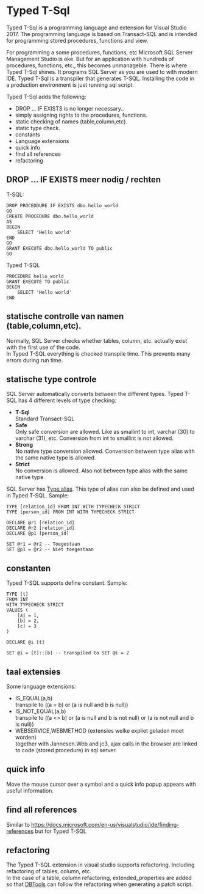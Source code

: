 # Typed T-Sql
Typed T-Sql is a programming language and extension for Visual Studio 2017.
The programming language is based on Transact-SQL and is intended for programming stored procedures, functions and view.

For programming a some procedures, functions, etc Microsoft SQL Server Management Studio is oke.
But for an application with hundreds of procedures, functions, etc., this becomes unmanageble. 
There is where Typed T-Sql shines. It programs SQL Server as you are used to with modern IDE.
Typed T-Sql is a transpiler that generates T-SQL.
Installing the code in a production environment is just running sql script.

Typed T-Sql adds the following:

* DROP ... IF EXISTS is no longer necessary..
* simply assigning rights to the procedures, functions.
* static checking of names (table,column,etc).
* static type check.
* constants
* Language extensions
* quick info
* find all references
* refactoring

## DROP ... IF EXISTS meer nodig / rechten

T-SQL:
```
DROP PROCEDDURE IF EXISTS dbo.hello_world
GO
CREATE PROCEDURE dbo.hello_world
AS
BEGIN
    SELECT 'Hello world'
END
GO
GRANT EXECUTE dbo.hello_world TO public
GO
```

Typed T-SQL
```
PROCEDURE hello_world
GRANT EXECUTE TO public
BEGIN
    SELECT 'Hello world'
END
```


## statische controlle van namen (table,column,etc).
Normally, SQL Server checks whether tables, column, etc. actually exist with the first use of the code.<br/>
In Typed T-SQL everything is checked transpile time. This prevents many errors during run time.


## statische type controle
SQL Server automatically converts between the different types.
Typed T-SQL has 4 different levels of type checking:

* **T-Sql**<br/>
  Standard Transact-SQL
* **Safe**<br/>
  Only safe conversion are allowed. Like as smallint to int, varchar (30) to varchar (31), etc. Conversion from int to smallint is not allowed.
* **Strong**<br/>
  No native type conversion allowed. Conversion between type alias with the same native type is allowed.
* **Strict**<br/>
  No conversion is allowed. Also not between type alias with the same native type.
  
SQL Server has [Type alias](https://docs.microsoft.com/en-us/sql/t-sql/statements/create-type-transact-sql).
This type of alias can also be defined and used in Typed T-SQL.
Sample:
```
TYPE [relation_id] FROM INT WITH TYPECHECK STRICT
TYPE [person_id] FROM INT WITH TYPECHECK STRICT

DECLARE @r1 [relation_id]
DECLARE @r2 [relation_id]
DECLARE @p1 [person_id]

SET @r1 = @r2 -- Toegestaan
SET @p1 = @r2 -- Niet toegestaan
```


## constanten
Typed T-SQL supports define constant. Sample:
```
TYPE [t]
FROM INT
WITH TYPECHECK STRICT
VALUES (
	[a] = 1,
	[b] = 2,
	[c] = 3
)

DECLARE @i [t]

SET @i = [t]::[b] -- transpiled to SET @i = 2
```


## taal extensies
Some language extensions:
* IS_EQUAL(a,b)<br/>
  transpile to ((a = b) or (a is null and b is null))
* IS_NOT_EQUAL(a,b)<br/>
  transpile to ((a <> b) or (a is null and b is not null) or (a is not null and b is null))
* WEBSERVICE,WEBMETHOD (extensies welke expliet geladen moet worden)<br/>
  together with Jannesen.Web and jc3, ajax calls in the browser are linked to code (stored procedure) in sql server.


## quick info
Move the mouse cursor over a symbol and a quick info popup appears with useful information.


## find all references
Similar to https://docs.microsoft.com/en-us/visualstudio/ide/finding-references but for Typed T-SQL


## refactoring
The Typed T-SQL extension in visual studio supports refactoring. Including refactoring of tables, column, etc.<br/>
In the case of a table, column refactoring, extended_properties are added so that [DBTools](https://github.com/jannesen/DBTools) can follow the refactoring when generating a patch script.

